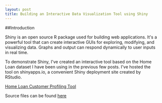 ```yaml
---
layout: post
title: Building an Interactive Data Visualization Tool using Shiny 
---
```



##Introduction

Shiny is an open source R package used for building web applications. It's a powerful tool that can create interactive GUIs for exploring, modifying, and visualizing data. Graphs and output can respond dynamically to user inputs in real time.

To demonstrate Shiny, I've created an interactive tool based on the Home Loan dataset I have been using in the previous few posts. I've hosted the tool on shinyapps.io, a convenient Shiny deployment site created by RStudio.

[Home Loan Customer Profiling Tool](https://duffwang.shinyapps.io/HomeLoanShiny/)

Source files can be found [here](https://github.com/duffwang/HomeLoanAnalysis/blob/master/LoanSimulationShinyApp.R)